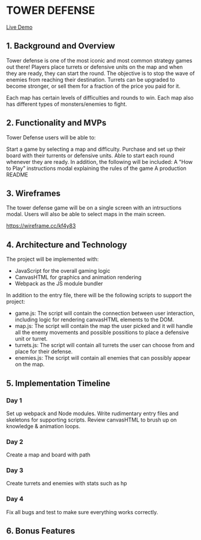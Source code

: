 # TOWER DEFENSE
[Live Demo](https://joexiao97.github.io/tower_defense/)
## 1. Background and Overview

Tower defense is one of the most iconic and most common strategy games out there! Players place turrets or defensive units on the map and when they are ready, they can start the round. The objective is to stop the wave of enemies from reaching their destination. Turrets can be upgraded to become stronger, or sell them for a fraction of the price you paid for it.

Each map has certain levels of difficulties and rounds to win. Each map also has different types of monsters/enemies to fight.

## 2. Functionality and MVPs

Tower Defense users will be able to:

Start a game by selecting a map and difficulty.
Purchase and set up their board with their turrents or defensive units.
Able to start each round whenever they are ready.
In addition, the following will be included:
A "How to Play" instructions modal explaining the rules of the game
A production README

## 3. Wireframes

The tower defense game will be on a single screen with an intrsuctions modal. Users will also be able to select maps in the main screen.

https://wireframe.cc/kf4y83

## 4. Architecture and Technology

The project will be implemented with:
* JavaScript for the overall gaming logic
* CanvasHTML for graphics and animation rendering
* Webpack as the JS module bundler

In addition to the entry file, there will be the following scripts to support the project:

* game.js: The script will contain the connection between user interaction, including logic for rendering canvasHTML elements to the DOM.
* map.js: The script will contain the map the user picked and it will handle all the enemy movements and possible possitions to place a defensive unit or turret.
* turrets.js: The script will contain all turrets the user can choose from and place for their defense.
* enemies.js: The script will contain all enemies that can possibly appear on the map.

## 5. Implementation Timeline

### Day 1
Set up webpack and Node modules. Write rudimentary entry files and skeletons for supporting scripts. Review canvasHTML to brush up on knowledge & animation loops.

### Day 2
Create a map and board with path

### Day 3
Create turrets and enemies with stats such as hp

### Day 4
Fix all bugs and test to make sure everything works correctly.

## 6. Bonus Features

